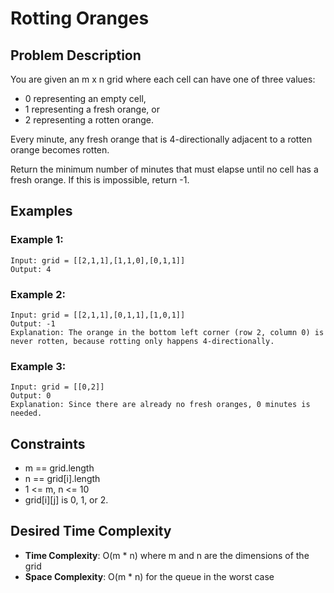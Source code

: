 # Rotting Oranges

## Problem Description

You are given an m x n grid where each cell can have one of three values:

- 0 representing an empty cell,
- 1 representing a fresh orange, or
- 2 representing a rotten orange.

Every minute, any fresh orange that is 4-directionally adjacent to a rotten orange becomes rotten.

Return the minimum number of minutes that must elapse until no cell has a fresh orange. If this is impossible, return -1.

## Examples

### Example 1:

```
Input: grid = [[2,1,1],[1,1,0],[0,1,1]]
Output: 4
```

### Example 2:

```
Input: grid = [[2,1,1],[0,1,1],[1,0,1]]
Output: -1
Explanation: The orange in the bottom left corner (row 2, column 0) is never rotten, because rotting only happens 4-directionally.
```

### Example 3:

```
Input: grid = [[0,2]]
Output: 0
Explanation: Since there are already no fresh oranges, 0 minutes is needed.
```

## Constraints

- m == grid.length
- n == grid[i].length
- 1 <= m, n <= 10
- grid[i][j] is 0, 1, or 2.

## Desired Time Complexity

- **Time Complexity**: O(m \* n) where m and n are the dimensions of the grid
- **Space Complexity**: O(m \* n) for the queue in the worst case
